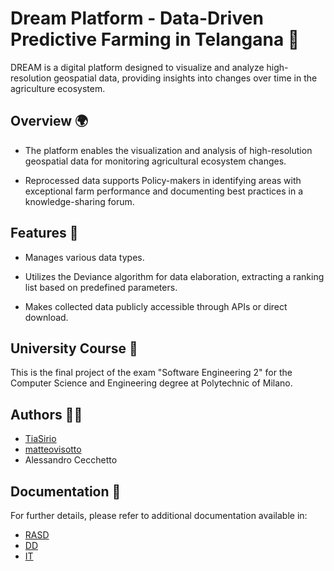 # Dream Platform - Data-Driven Predictive Farming in Telangana 💭

DREAM is a digital platform designed to visualize and analyze high-resolution geospatial data, providing insights into changes over time in the agriculture ecosystem.

## Overview 🌍

- The platform enables the visualization and analysis of high-resolution geospatial data for monitoring agricultural ecosystem changes.
  
- Reprocessed data supports Policy-makers in identifying areas with exceptional farm performance and documenting best practices in a knowledge-sharing forum.

## Features 🚀

- Manages various data types.
  
- Utilizes the Deviance algorithm for data elaboration, extracting a ranking list based on predefined parameters.
  
- Makes collected data publicly accessible through APIs or direct download.

## University Course 📖

This is the final project of the exam "Software Engineering 2" for the Computer Science and Engineering degree at Polytechnic of Milano.

## Authors 👨‍💻

- [TiaSirio](https://www.github.com/TiaSirio)
- [matteovisotto](https://www.github.com/matteovisotto)
- Alessandro Cecchetto

## Documentation 📄

For further details, please refer to additional documentation available in:
- [RASD](DeliveryFolder/RASD_v1.2.pdf)
- [DD](DeliveryFolder/DD_v1.1.pdf)
- [IT](DeliveryFolder/IT_1.1.pdf)
